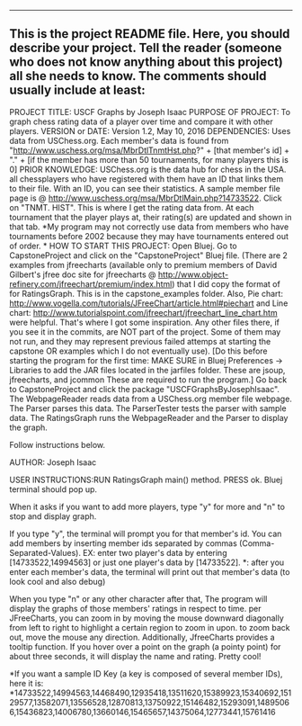 ------------------------------------------------------------------------
This is the project README file. Here, you should describe your project.
Tell the reader (someone who does not know anything about this project)
all she needs to know. The comments should usually include at least:
------------------------------------------------------------------------

PROJECT TITLE: USCF Graphs by Joseph Isaac
PURPOSE OF PROJECT: To graph chess rating data of a player over time and compare it with other players.
VERSION or DATE: Version 1.2, May 10, 2016
DEPENDENCIES: Uses data from USChess.org. Each member's data is found from "http://www.uschess.org/msa/MbrDtlTnmtHst.php?" + [that member's id] + "." + [if the member has more than 50 tournaments, for many players this is 0]
PRIOR KNOWLEDGE: USChess.org is the data hub for chess in the USA. all chessplayers who have registered 
with them have an ID that links them to their file. With an ID, you can see their statistics. A sample member file page is 
@ http://www.uschess.org/msa/MbrDtlMain.php?14733522. Click on "TNMT. HIST". This is where I get the rating data from. 
At each tournament that the player plays at, their rating(s) are updated and shown in that tab.
*My program may not correctly use data from members who have tournaments before 2002 because they may have tournaments entered out of order.
*
HOW TO START THIS PROJECT: Open Bluej. Go to CapstoneProject and click on the "CapstoneProject" Bluej file. 
(There are 2 examples from jfreecharts (available only to premium members of David Gilbert's jfree doc site for jfreecharts @ http://www.object-refinery.com/jfreechart/premium/index.html) that I did copy the format of for RatingsGraph. This is in the capstone_examples folder. Also, 
Pie chart: http://www.vogella.com/tutorials/JFreeChart/article.html#piechart and
Line chart: http://www.tutorialspoint.com/jfreechart/jfreechart_line_chart.htm were helpful. That's where I got some inspiration. Any other files there,
if you see it in the commits, are NOT part of the project. Some of them may not run, and they may represent previous failed attemps at starting the capstone OR examples which I do not eventually use).
[Do this before starting the program for the first time: MAKE SURE in Bluej Preferences -> Libraries to add the JAR files located in the jarfiles folder. These are jsoup, jfreecharts, and jcommon
These are required to run the program.]
Go back to CapstoneProject and click the package "USCFGraphsByJosephIsaac". 
The WebpageReader reads data from a USChess.org member file webpage.
The Parser parses this data.
The ParserTester tests the parser with sample data.
The RatingsGraph runs the WebpageReader and the Parser to display the graph.

Follow instructions below.

AUTHOR: Joseph Isaac

USER INSTRUCTIONS:RUN RatingsGraph main() method. PRESS ok. Bluej terminal should pop up. 

When it asks if you want to add more players, type "y" for more and "n" to stop and display graph.

If you type "y", the terminal will prompt you for that member's id. You can add members by inserting
member ids separated by commas (Comma-Separated-Values). EX: enter two player's data by entering [14733522,14994563]
or just one player's data by [14733522]. *: after you enter each member's data, the terminal will print out that member's
data (to look cool and also debug)

When you type "n" or any other character after that, The program will display the graphs of those members' ratings in respect to
time. per JFreeCharts, you can zoom in by moving the mouse downward diagonally from left to right to highlight a certain
region to zoom in upon. to zoom back out, move the mouse any direction. Additionally, JfreeCharts provides a tooltip function.
If you hover over a point on the graph (a pointy point) for about three seconds, it will display the name and rating. Pretty cool!

*If you want a sample ID Key (a key is composed of several member IDs), here it is: 
*14733522,14994563,14468490,12935418,13511620,15389923,15340692,15129577,13582071,13556528,12870813,13750922,15146482,15293091,14895066,15436823,14006780,13660146,15465657,14375064,12773441,15761416
